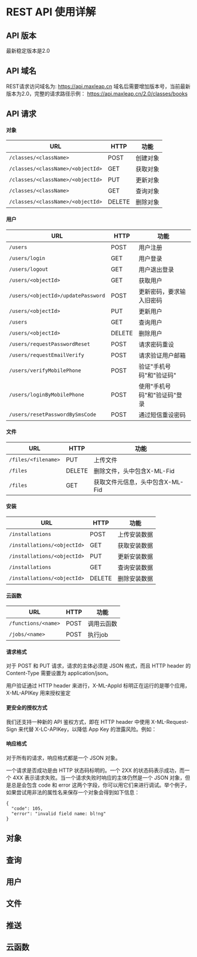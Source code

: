 # REST API 使用详解

## API 版本

最新稳定版本是2.0

## API 域名

REST请求访问域名为:
https://api.maxleap.cn
域名后需要增加版本号，当前最新版本为2.0，完整的请求路径示例：
https://api.maxleap.cn/2.0/classes/books

## API 请求


#### 对象

URL	| HTTP	|功能
------|--------|--------
`/classes/<className>`|	POST|	创建对象
`/classes/<className>/<objectId>`|	GET|	获取对象
`/classes/<className>/<objectId>`|	PUT|	更新对象
`/classes/<className>`|	GET|	查询对象
`/classes/<className>/<objectId>`|	DELETE|	删除对象

#### 用户

URL	| HTTP |	功能
------|--------|--------
`/users`|POST|	用户注册
`/users/login`|GET|	用户登录
`/users/logout`|GET|	用户退出登录
`/users/<objectId>`|GET|	获取用户
`/users/<objectId>/updatePassword`|	POST|更新密码，要求输入旧密码
`/users/<objectId>`	|PUT|	更新用户
`/users`	|GET|	查询用户
`/users/<objectId>`|	DELETE|	删除用户
`/users/requestPasswordReset`|	POST	|请求密码重设
`/users/requestEmailVerify`|	POST	|请求验证用户邮箱
`/users/verifyMobilePhone`	| POST|	验证"手机号码"和"验证码"
`/users/loginByMobilePhone`	| POST|	使用"手机号码"和"验证码"登录
`/users/resetPasswordBySmsCode`|	POST|	通过短信重设密码

#### 文件

URL	| HTTP |	功能
------|--------|--------
`/files/<filename>`|PUT|	上传文件
`/files`|DELETE|	删除文件，头中包含X-ML-Fid
`/files`|GET|	获取文件元信息，头中包含X-ML-Fid

#### 安装

URL |	HTTP|	功能
------|--------|--------
`/installations` |	POST|	上传安装数据
`/installations/<objectId>`|	GET|	获取安装数据
`/installations/<objectId>`|	PUT|	更新安装数据
`/installations`|	GET|	查询安装数据
`/installations/<objectId>`|	DELETE|	删除安装数据

#### 云函数

URL |	HTTP|	功能
------|--------|--------
`/functions/<name>`	| POST|	调用云函数
`/jobs/<name>`|	POST|	执行job

#### 请求格式

对于 POST 和 PUT 请求，请求的主体必须是 JSON 格式，而且 HTTP header 的 Content-Type 需要设置为 application/json。

用户验证通过 HTTP header 来进行，X-ML-AppId 标明正在运行的是哪个应用，X-ML-APIKey 用来授权鉴定

#### 更安全的授权方式

我们还支持一种新的 API 鉴权方式，即在 HTTP header 中使用 X-ML-Request-Sign 来代替 X-LC-APIKey，以降低 App Key 的泄露风险。例如：

#### 响应格式

对于所有的请求，响应格式都是一个 JSON 对象。

一个请求是否成功是由 HTTP 状态码标明的。一个 2XX 的状态码表示成功，而一个 4XX 表示请求失败。当一个请求失败时响应的主体仍然是一个 JSON 对象，但是总是会包含 code 和 error 这两个字段，你可以用它们来进行调试。举个例子，如果尝试用非法的属性名来保存一个对象会得到如下信息：

    {
      "code": 105,
      "error": "invalid field name: bl!ng"
    }



## 对象

## 查询

## 用户

## 文件

## 推送

## 云函数
